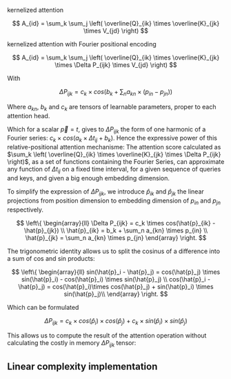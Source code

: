 kernelized attention

$$
A_{id} =  \sum_k \sum_j \left( \overline{Q}_{ik} \times \overline{K}_{jk} \times V_{jd} \right)
$$

kernelized attention with Fourier positional encoding

$$
A_{id} =  \sum_k \sum_j \left( \overline{Q}_{ik} \times \overline{K}_{jk} \times \Delta P_{ijk} \times V_{jd} \right)
$$

With 

$$
\Delta P_{ijk} = c_k \times cos \left(b_k + \sum_n a_{kn} \times (p_{in} - p_{jn}) \right)
$$

Where $a_{kn}$, $b_k$ and $c_k$ are tensors of learnable parameters, proper to each attention head.

Which for a scalar $\vec{p} = t$, gives to $\Delta P_{ijk}$ the form of one harmonic of a Fourier series: $c_k \times cos \left(a_k \times \Delta t_{ij} + b_k \right)$. Hence the expressive power of this relative-positional attention mechanisme: The attention score calculated as $\sum_k \left( \overline{Q}_{ik} \times \overline{K}_{jk} \times \Delta P_{ijk} \right)$, as a set of functions containing the Fourier Series, can approximate any function of $\Delta t_{ij}$ on a fixed time interval, for a given sequence of queries and keys, and given a big enough embedding dimension.

To simplify the expression of $\Delta P_{ijk}$, we introduce $\hat{p}_{ik}$ and $\hat{p}_{jk}$ the linear projections from position dimension to embedding dimension of $p_{in}$ and $p_{jn}$ respectively.

$$
\left\{
\begin{array}{ll}
\Delta P_{ijk} = c_k \times cos(\hat{p}_{ik} - \hat{p}_{jk}) \\
\hat{p}_{ik} = b_k + \sum_n a_{kn} \times p_{in} \\
\hat{p}_{jk} = \sum_n a_{kn} \times p_{jn}
\end{array}
\right.
$$

The trigonometric identity allows us to split the cosinus of a difference into a sum of cos and sin products:

$$
\left\{
\begin{array}{ll}
sin(\hat{p}_i - \hat{p}_j) = cos(\hat{p}_j) \times sin(\hat{p}_i) - cos(\hat{p}_i) \times sin(\hat{p}_j) \\
cos(\hat{p}_i - \hat{p}_j) = cos(\hat{p}_i)\times cos(\hat{p}_j) + sin(\hat{p}_i) \times sin(\hat{p}_j)\\
\end{array}
\right.
$$

Which can be formulated

$$
\Delta P_{ijk} = c_k \times cos(\hat{p}_i) \times cos(\hat{p}_j) + c_k \times sin(\hat{p}_i) \times sin(\hat{p}_j)
$$

This allows us to compute the result of the attention operation without calculating the costly in memory $\Delta P_{ijk}$ tensor:



## Linear complexity implementation